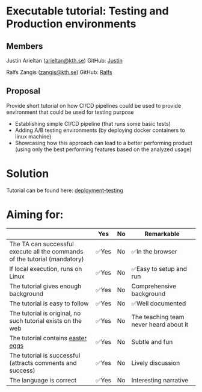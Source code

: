# Executable tutorial: Testing and Production environments
 
## Members
 
Justin Arieltan (arieltan@kth.se)
GitHub: [Justin](https://github.com/Agriad)
 
Ralfs Zangis (zangis@kth.se)
GitHub: [Ralfs](https://github.com/bubriks)
 
## Proposal
 
Provide short tutorial on how CI/CD pipelines could be used to provide environment that could be used for testing purpose

- Establishing simple CI/CD pipeline (that runs some basic tests)
- Adding A/B testing environments (by deploying docker containers to linux machine)
- Showcasing how this approach can lead to a better performing product (using only the best performing features based on the analyzed usage)

# Solution

Tutorial can be found here: [deployment-testing](https://www.katacoda.com/bubriks/scenarios/deployment-testing)

# Aiming for:

|                                             | Yes | No | Remarkable |
|-------------------------------------------- | ----|----|-------------|
|The TA can successful execute all the commands of the tutorial (mandatory) | ✅Yes | No | ✅In the browser |
|If local execution, runs on Linux | ✅Yes | No | ✅Easy to setup and run  |
|The tutorial gives enough background | ✅Yes | No | Comprehensive background |
|The tutorial is easy to follow  | ✅Yes | No | ✅Well documented |
|The tutorial is original, no such tutorial exists on the web | ✅Yes | No | The teaching team never heard about it |
|The tutorial contains [easter eggs](https://github.com/OrkoHunter/python-easter-eggs) | ✅Yes | No | Subtle and fun |
|The tutorial is successful (attracts comments and success) | ✅Yes | No | Lively discussion |
|The language is correct | ✅Yes | No | Interesting narrative  |